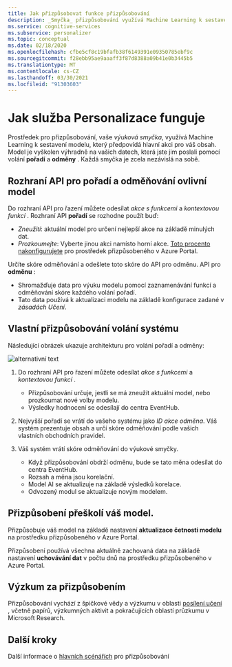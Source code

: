 ```yaml
---
title: Jak přizpůsobovat funkce přizpůsobování
description: _Smyčka_ přizpůsobování využívá Machine Learning k sestavení modelu, který předpovídá hlavní akci pro váš obsah. Model je vyškolen výhradně na vašich datech, která jste jim poslali pomocí volání pořadí a odměny.
ms.service: cognitive-services
ms.subservice: personalizer
ms.topic: conceptual
ms.date: 02/18/2020
ms.openlocfilehash: cfbe5cf8c19bfafb38f6149391e09350785ebf9c
ms.sourcegitcommit: f28ebb95ae9aaaff3f87d8388a09b41e0b3445b5
ms.translationtype: MT
ms.contentlocale: cs-CZ
ms.lasthandoff: 03/30/2021
ms.locfileid: "91303603"
---
```

# <a name="how-personalizer-works"></a>Jak služba Personalizace funguje

Prostředek pro přizpůsobování, vaše _výuková smyčka_, využívá Machine Learning k sestavení modelu, který předpovídá hlavní akci pro váš obsah. Model je vyškolen výhradně na vašich datech, která jste jim poslali pomocí volání **pořadí** a **odměny** . Každá smyčka je zcela nezávislá na sobě.

## <a name="rank-and-reward-apis-impact-the-model"></a>Rozhraní API pro pořadí a odměňování ovlivní model

Do rozhraní API pro řazení můžete odesílat _akce s funkcemi_ a _kontextovou funkcí_ . Rozhraní API **pořadí** se rozhodne použít buď:

* _Zneužití_: aktuální model pro určení nejlepší akce na základě minulých dat.
* _Prozkoumejte_: Vyberte jinou akci namísto horní akce. [Toto procento nakonfigurujete](how-to-settings.md#configure-exploration-to-allow-the-learning-loop-to-adapt) pro prostředek přizpůsobeného v Azure Portal.

Určíte skóre odměňování a odešlete toto skóre do API pro odměnu. API pro **odměnu** :

* Shromažďuje data pro výuku modelu pomocí zaznamenávání funkcí a odměňování skóre každého volání pořadí.
* Tato data používá k aktualizaci modelu na základě konfigurace zadané v _zásadách Učení_.

## <a name="your-system-calling-personalizer"></a>Vlastní přizpůsobování volání systému

Následující obrázek ukazuje architekturu pro volání pořadí a odměny:

![alternativní text](./media/how-personalizer-works/personalization-how-it-works.png "Jak funguje přizpůsobení")

1. Do rozhraní API pro řazení můžete odesílat _akce s funkcemi_ a _kontextovou funkcí_ .

    * Přizpůsobování určuje, jestli se má zneužít aktuální model, nebo prozkoumat nové volby modelu.
    * Výsledky hodnocení se odesílají do centra EventHub.
1. Nejvyšší pořadí se vrátí do vašeho systému jako _ID akce odměna_.
    Váš systém prezentuje obsah a určí skóre odměňování podle vašich vlastních obchodních pravidel.
1. Váš systém vrátí skóre odměňování do výukové smyčky.
    * Když přizpůsobování obdrží odměnu, bude se tato měna odesílat do centra EventHub.
    * Rozsah a měna jsou korelační.
    * Model AI se aktualizuje na základě výsledků korelace.
    * Odvozený modul se aktualizuje novým modelem.

## <a name="personalizer-retrains-your-model"></a>Přizpůsobení přeškolí váš model.

Přizpůsobuje váš model na základě nastavení **aktualizace četnosti modelu** na prostředku přizpůsobeného v Azure Portal.

Přizpůsobení používá všechna aktuálně zachovaná data na základě nastavení **uchovávání dat** v počtu dnů na prostředku přizpůsobeného v Azure Portal.

## <a name="research-behind-personalizer"></a>Výzkum za přizpůsobením

Přizpůsobování vychází z špičkové vědy a výzkumu v oblasti [posílení učení](concepts-reinforcement-learning.md) , včetně papírů, výzkumných aktivit a pokračujících oblastí průzkumu v Microsoft Research.

## <a name="next-steps"></a>Další kroky

Další informace o [hlavních scénářích](where-can-you-use-personalizer.md) pro přizpůsobování